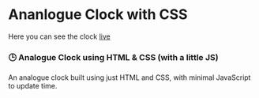 #   Ananlogue Clock with CSS

Here you can see the clock [live](https://fazel-hosseinzadeh.github.io/Analogue-Clock/)

### 🕒 Analogue Clock using HTML & CSS (with a little JS)

An analogue clock built using just HTML and CSS, with minimal JavaScript to update time.


